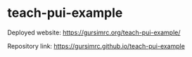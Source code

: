 # teach-pui-example

Deployed website: https://gursimrc.org/teach-pui-example/

Repository link: https://gursimrc.github.io/teach-pui-example
